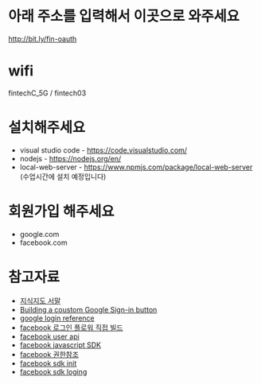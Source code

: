 # 아래 주소를 입력해서 이곳으로 와주세요
http://bit.ly/fin-oauth

# wifi
fintechC_5G / fintech03

# 설치해주세요
- visual studio code - https://code.visualstudio.com/ 
- nodejs - https://nodejs.org/en/
- local-web-server - https://www.npmjs.com/package/local-web-server (수업시간에 설치 예정입니다)

# 회원가입 해주세요
- google.com
- facebook.com

# 참고자료
- [지식지도 서말](https://seomal.org)
- [Building a coustom Google Sign-in button](https://developers.google.com/identity/sign-in/web/build-button)
- [google login reference](https://developers.google.com/identity/sign-in/web/reference)
- [facebook 로그인 플로워 직접 빌드](https://developers.facebook.com/docs/facebook-login/manually-build-a-login-flow)
- [facebook user api](https://developers.facebook.com/docs/graph-api/reference/v3.1/user) 
- [facebook javascript SDK](https://developers.facebook.com/docs/javascript)
- [facebook 권한참조](https://developers.facebook.com/docs/facebook-login/permissions/)
- [facebook sdk init](https://developers.facebook.com/docs/javascript/quickstart)
- [facebook sdk loging](https://developers.facebook.com/docs/facebook-login/web)
